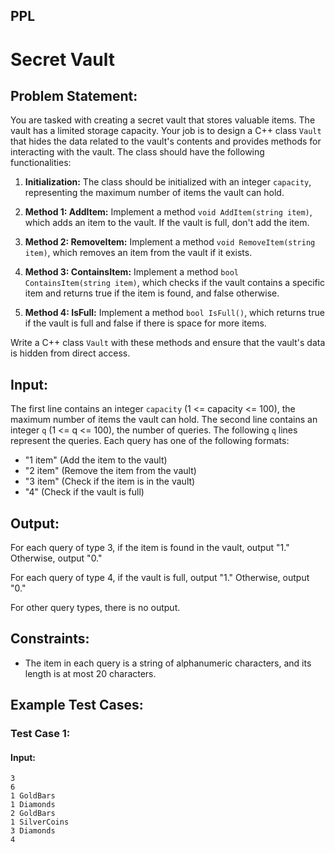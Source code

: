 ## PPL
# Secret Vault

## Problem Statement:

You are tasked with creating a secret vault that stores valuable items. The vault has a limited storage capacity. Your job is to design a C++ class `Vault` that hides the data related to the vault's contents and provides methods for interacting with the vault. The class should have the following functionalities:

1. **Initialization:** The class should be initialized with an integer `capacity`, representing the maximum number of items the vault can hold.

2. **Method 1: AddItem:** Implement a method `void AddItem(string item)`, which adds an item to the vault. If the vault is full, don't add the item.

3. **Method 2: RemoveItem:** Implement a method `void RemoveItem(string item)`, which removes an item from the vault if it exists.

4. **Method 3: ContainsItem:** Implement a method `bool ContainsItem(string item)`, which checks if the vault contains a specific item and returns true if the item is found, and false otherwise.

5. **Method 4: IsFull:** Implement a method `bool IsFull()`, which returns true if the vault is full and false if there is space for more items.

Write a C++ class `Vault` with these methods and ensure that the vault's data is hidden from direct access.

## Input:

The first line contains an integer `capacity` (1 <= capacity <= 100), the maximum number of items the vault can hold. The second line contains an integer `q` (1 <= q <= 100), the number of queries. The following `q` lines represent the queries. Each query has one of the following formats:

- "1 item" (Add the item to the vault)
- "2 item" (Remove the item from the vault)
- "3 item" (Check if the item is in the vault)
- "4" (Check if the vault is full)

## Output:

For each query of type 3, if the item is found in the vault, output "1." Otherwise, output "0."

For each query of type 4, if the vault is full, output "1." Otherwise, output "0."

For other query types, there is no output.

## Constraints:

- The item in each query is a string of alphanumeric characters, and its length is at most 20 characters.

## Example Test Cases:

### Test Case 1:

#### Input:
```plaintext
3
6
1 GoldBars
1 Diamonds
2 GoldBars
1 SilverCoins
3 Diamonds
4


```
